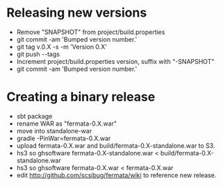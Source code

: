 Releasing new versions
======================

 * Remove "SNAPSHOT" from project/build.properties
 * git commit -am 'Bumped version number.'
 * git tag v.0.X -s -m 'Version 0.X'
 * git push --tags
 * Increment project/build.properties version, suffix with "-SNAPSHOT"
 * git commit -am 'Bumped version number.'

Creating a binary release
=========================

 * sbt package
 * rename WAR as "fermata-0.X.war"
 * move into standalone-war
 * gradle -PinWar=fermata-0.X.war
 * upload fermata-0.X.war and build/fermata-0.X-standalone.war to S3.
  * hs3 so ghsoftware fermata-0.X-standalone.war < build/fermata-0.X-standalone.war
  * hs3 so ghsoftware fermata-0.X.war < fermata-0.X.war
 * edit http://github.com/scsibug/fermata/wiki to reference new release.
